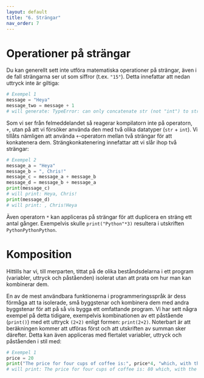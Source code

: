 ```yaml
---
layout: default
title: "6. Strängar"
nav_order: 7
---
```


# Operationer på strängar
Du kan generellt sett inte utföra matematiska operationer på strängar, även i de fall strängarna ser ut som siffror (t.ex. `"15"`). Detta innefattar att nedan uttryck inte är giltiga:
```python
# Exempel 1
message = "Heya"
message_two = message + 1
# will generate: TypeError: can only concatenate str (not "int") to str 
```

Som vi ser från felmeddelandet så reagerar kompilatorn inte på operatorn, `+`, utan på att vi försöker använda den med två olika datatyper (`str` + `int`). Vi tillåts nämligen att använda `+`-operatorn mellan två strängar för att konkatenera dem. Strängkonkatenering innefattar att vi slår ihop två strängar:
```python
# Exempel 2
message_a = "Heya"
message_b = ", Chris!"
message_c = message_a + message_b
message_d = message_b + message_a
print(message_c)
# will print: Heya, Chris!
print(message_d)
# will print: , Chris!Heya
```

Även operatorn `*` kan appliceras på strängar för att duplicera en sträng ett antal gånger. Exempelvis skulle `print("Python"*3)` resultera i utskriften `PythonPythonPython`.

# Komposition

Hittills har vi, till merparten, tittat på de olika beståndsdelarna i ett program (variabler, uttryck och påståenden) isolerat utan att prata om hur man kan kombinerar dem.

En av de mest användbara funktionerna i programmeringsspråk är dess förmåga att ta isolerade, små byggstenar och kombinera dem med andra byggstenar för att på så vis bygga ett omfattande program. Vi har sett några exempel på detta tidigare, exempelvis kombinationen av ett påstående (`print()`) med ett uttryck `(2+2)` enligt formen: `print(2+2)`. Noterbart är att beräkningen kommer att utföras först och att utskriften av summan sker därefter. Detta kan även appliceras med flertalet variabler, uttryck och påståenden i stil med:
```python
# Exempel 1
price = 20
print("The price for four cups of coffee is:", price*4, "which, with the group discount, comes out to:", price*4 - ((price*4)/100)*15)
# will print: The price for four cups of coffee is: 80 which, with the group discount, comes out to: 68.0
```
